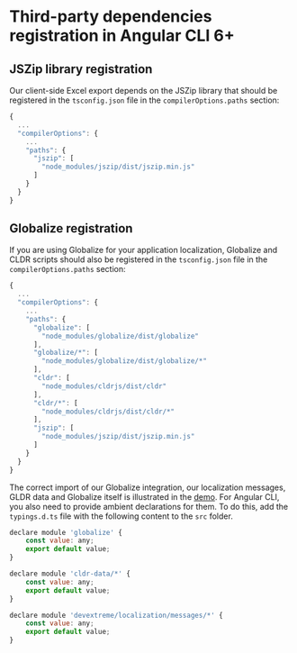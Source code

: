 # Third-party dependencies registration in Angular CLI 6+

## JSZip library registration ##

Our client-side Excel export depends on the JSZip library that should be registered in the `tsconfig.json` file in the `compilerOptions.paths` section:

```js
{
  ...
  "compilerOptions": {
    ...
    "paths": {
      "jszip": [
        "node_modules/jszip/dist/jszip.min.js"
      ]
    }
  }
}
```

## Globalize registration ##

If you are using Globalize for your application localization, Globalize and CLDR scripts should also be registered in the `tsconfig.json` file in the `compilerOptions.paths` section:

```js
{
  ...
  "compilerOptions": {
    ...
    "paths": {
      "globalize": [
        "node_modules/globalize/dist/globalize"
      ],
      "globalize/*": [
        "node_modules/globalize/dist/globalize/*"
      ],
      "cldr": [
        "node_modules/cldrjs/dist/cldr"
      ],
      "cldr/*": [
        "node_modules/cldrjs/dist/cldr/*"
      ],
      "jszip": [
        "node_modules/jszip/dist/jszip.min.js"
      ]
    }
  }
}
```

The correct import of our Globalize integration, our localization messages, GLDR data and Globalize itself is illustrated in the [demo](https://js.devexpress.com/Demos/WidgetsGallery/Demo/Localization/UsingGlobalize/Angular). For Angular CLI, you also need to provide ambient declarations for them. To do this, add the `typings.d.ts` file with the following content to the `src` folder.

```js
declare module 'globalize' {
    const value: any;
    export default value;
}

declare module 'cldr-data/*' {
    const value: any;
    export default value;
}

declare module 'devextreme/localization/messages/*' {
    const value: any;
    export default value;
}
```
